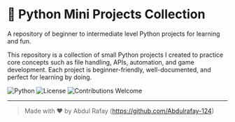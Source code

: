 # 🚀 Python Mini Projects Collection
A repository of beginner to intermediate level Python projects for learning and fun.


This repository is a collection of small Python projects I created to practice core concepts such as file handling, APIs, automation, and game development. Each project is beginner-friendly, well-documented, and perfect for learning by doing.




![Python](https://img.shields.io/badge/python-3.8+-blue)
![License](https://img.shields.io/badge/license-MIT-green)
![Contributions Welcome](https://img.shields.io/badge/contributions-welcome-brightgreen.svg)

---
> Made with ❤️ by Abdul Rafay (https://github.com/Abdulrafay-124)
